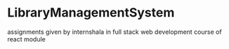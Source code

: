 # LibraryManagementSystem
assignments given by internshala in full stack web development course of react module
